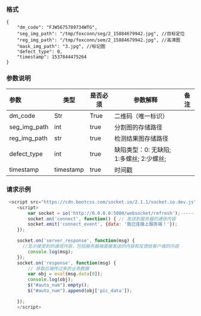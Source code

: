 ### 格式

```
{
	"dm_code": "FJW5675789734WTG",
	"seg_img_path": "/tmp/foxconn/seg/2_15884679942.jpg", //目标定位
    "reg_img_path": "/tmp/foxconn/sem/2_15884679942.jpg", //高清图
    "mask_img_path": "3.jpg", //标记图
    "defect_type": 0,
    "timestamp": 1537844475264
}
```

### 参数说明

| 参数         | 类型      | 是否必须 | 参数解释                                 | 备注 |
| :----------- | --------- | -------- | ---------------------------------------- | ---- |
| dm_code      | Str       | True     | 二维码（唯一标识）                       |      |
| seg_img_path | int       | true     | 分割图的存储路径                         |      |
| reg_img_path | str       | true     | 检测结果图存储路径                       |      |
| defect_type  | int       | true     | 缺陷类型：0: 无缺陷; 1:多螺丝; 2:少螺丝; |      |
| timestamp    | timestamp | true     | 时间戳                                   |      |

### 请求示例

```javascript
 <script src="https://cdn.bootcss.com/socket.io/2.1.1/socket.io.dev.js"></script>
    <script>
        var socket = io('http://0.0.0.0:5000/websocket/refresh');---------->  后台接口
        socket.on('connect', function() { // 发送到服务器的通信内容
        socket.emit('connect_event', {data: '我已连接上服务端！'});
    });

    socket.on('server_response', function(msg) {
      //显示接受到的通信内容，包括服务器端直接发送的内容和反馈给客户端的内容
        console.log(msg);
    });
    socket.on('response', function(msg) {
        // 获取后端传过来的业务数据
        var obj = eval(msg.data[0]);
        console.log(obj);
        $("#auto_num").empty();
        $("#auto_num").append(obj['pic_data']);

    });
    </script>
```
